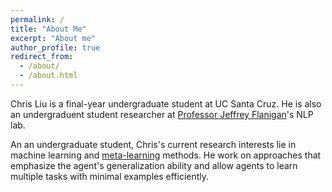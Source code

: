 ```yaml
---
permalink: /
title: "About Me"
excerpt: "About me"
author_profile: true
redirect_from: 
  - /about/
  - /about.html
---
```


Chris Liu is a final-year undergraduate student at UC Santa Cruz. He is also an undergraduent student researcher at [Professor Jeffrey Flanigan](https://jflanigan.github.io/)'s NLP lab.

An an undergraduate student, Chris's current research interests lie in machine learning and [meta-learning](https://en.wikipedia.org/wiki/Meta_learning_(computer_science)) methods. He work on approaches that emphasize the agent's generalization ability and allow agents to learn multiple tasks with minimal examples efficiently.

